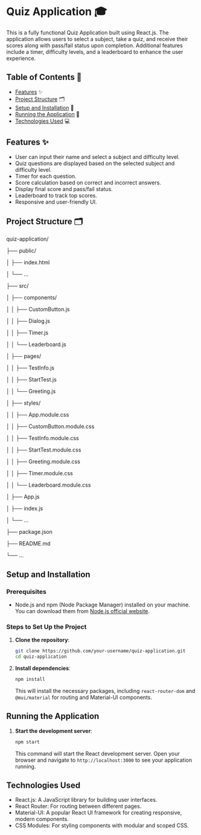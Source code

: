 # Quiz Application 🎓

This is a fully functional Quiz Application built using React.js. The application allows users to select a subject, take a quiz, and receive their scores along with pass/fail status upon completion. Additional features include a timer, difficulty levels, and a leaderboard to enhance the user experience.

## Table of Contents 📑

- [Features](#features) ✨
- [Project Structure](#project-structure) 🗂️
- [Setup and Installation](#setup-and-installation) 🔧
- [Running the Application](#running-the-application) 🏃
- [Technologies Used](#technologies-used) 💻

## Features ✨

- User can input their name and select a subject and difficulty level.
- Quiz questions are displayed based on the selected subject and difficulty level.
- Timer for each question.
- Score calculation based on correct and incorrect answers.
- Display final score and pass/fail status.
- Leaderboard to track top scores.
- Responsive and user-friendly UI.

## Project Structure 🗂️
quiz-application/

├── public/

│ ├── index.html

│ └── ...

├── src/

│ ├── components/

│ │ ├── CustomButton.js

│ │ ├── Dialog.js

│ │ ├── Timer.js

│ │ └── Leaderboard.js

│ ├── pages/

│ │ ├── TestInfo.js

│ │ ├── StartTest.js

│ │ └── Greeting.js

│ ├── styles/

│ │ ├── App.module.css

│ │ ├── CustomButton.module.css

│ │ ├── TestInfo.module.css

│ │ ├── StartTest.module.css

│ │ ├── Greeting.module.css

│ │ ├── Timer.module.css

│ │ └── Leaderboard.module.css

│ ├── App.js

│ ├── index.js

│ └── ...

├── package.json

├── README.md

└── ...


## Setup and Installation

### Prerequisites

- Node.js and npm (Node Package Manager) installed on your machine. You can download them from [Node.js official website](https://nodejs.org/).

### Steps to Set Up the Project

1. **Clone the repository**:
    ```bash
    git clone https://github.com/your-username/quiz-application.git
    cd quiz-application
    ```

2. **Install dependencies**:
    ```bash
    npm install
    ```

    This will install the necessary packages, including `react-router-dom` and `@mui/material` for routing and Material-UI components.



## Running the Application

1. **Start the development server**:
    ```bash
    npm start
    ```

    This command will start the React development server. Open your browser and navigate to `http://localhost:3000` to see your application running.

## Technologies Used

- React.js: A JavaScript library for building user interfaces.
- React Router: For routing between different pages.
- Material-UI: A popular React UI framework for creating responsive, modern components.
- CSS Modules: For styling components with modular and scoped CSS.




